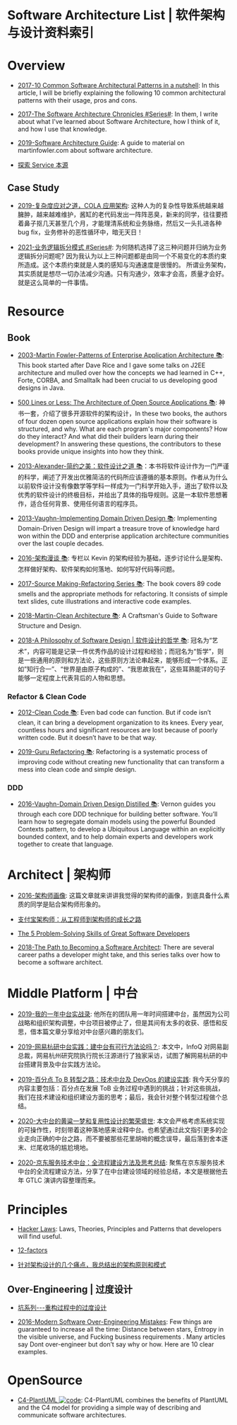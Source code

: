 # Software Architecture List | 软件架构与设计资料索引

# Overview

- [2017-10 Common Software Architectural Patterns in a nutshell](https://parg.co/bD3): In this article, I will be briefly explaining the following 10 common architectural patterns with their usage, pros and cons.

- [2017-The Software Architecture Chronicles #Series#](https://herbertograca.com/2017/07/03/the-software-architecture-chronicles/): In them, I write about what I’ve learned about Software Architecture, how I think of it, and how I use that knowledge.

- [2019-Software Architecture Guide](https://martinfowler.com/architecture/): A guide to material on martinfowler.com about software architecture.

- [探索 Service 本源](http://q.infoqstatic.com/ppt/service-origin-exploration.pdf)

## Case Study

- [2019-复杂度应对之道，COLA 应用架构](https://blog.csdn.net/significantfrank/article/details/85785565): 这种人为的复杂性导致系统越来越臃肿，越来越难维护，酱缸的老代码发出一阵阵恶臭，新来的同学，往往要捂着鼻子抠几天甚至几个月，才能理清系统和业务脉络，然后又一头扎进各种 bug fix，业务修补的恶性循环中，暗无天日！

- [2021-业务逻辑拆分模式 #Series#](https://autonomy.design/): 为何随机选择了这三种问题并归纳为业务逻辑拆分问题呢? 因为我认为以上三种问题都是由同一个不易变化的本质约束所造成。这个本质约束就是人类的感知与沟通速度是很慢的。 所谓业务架构，其实质就是想尽一切办法减少沟通。只有沟通少，效率才会高，质量才会好。就是这么简单的一件事情。

# Resource

## Book

- [2003-Martin Fowler-Patterns of Enterprise Application Architecture 📚](https://martinfowler.com/books/eaa.html): This book started after Dave Rice and I gave some talks on J2EE architecture and mulled over how the concepts we had learned in C++, Forte, CORBA, and Smalltalk had been crucial to us developing good designs in Java.

- [500 Lines or Less: The Architecture of Open Source Applications 📚](http://aosabook.org/en/index.html): 神书一套，介绍了很多开源软件的架构设计，In these two books, the authors of four dozen open source applications explain how their software is structured, and why. What are each program's major components? How do they interact? And what did their builders learn during their development? In answering these questions, the contributors to these books provide unique insights into how they think.

- [2013-Alexander-简约之美：软件设计之道 📚](https://github.com/wx-chevalier/Awesome-CS-Books)：本书将软件设计作为一门严谨的科学，阐述了开发出优雅简洁的代码所应该遵循的基本原则。作者从为什么以前软件设计没有像数学等学科一样成为一门科学开始入手，道出了软件以及优秀的软件设计的终极目标，并给出了具体的指导规则。这是一本软件思想著作，适合任何背景、使用任何语言的程序员。

- [2013-Vaughn-Implementing Domain Driven Design 📚](https://www.amazon.com/Implementing-Domain-Driven-Design-Vaughn-Vernon/dp/0321834577): Implementing Domain-Driven Design will impart a treasure trove of knowledge hard won within the DDD and enterprise application architecture communities over the last couple decades.

- [2016-架构漫谈 📚](https://www.amazon.cn/dp/B01B60Z9WG): 专栏以 Kevin 的架构经验为基础，逐步讨论什么是架构、怎样做好架构、软件架构如何落地、如何写好代码等问题。

- [2017-Source Making-Refactoring Series 📚](https://sourcemaking.com/refactoring): The book covers 89 code smells and the appropriate methods for refactoring. It consists of simple text slides, cute illustrations and interactive code examples.

- [2018-Martin-Clean Architecture 📚](http://putregai.com/sbooks/clean_arch.pdf): A Craftsman's Guide to Software Structure and Design.

- [2018-A Philosophy of Software Design | 软件设计的哲学 📚](https://www.bookstack.cn/read/A-Philosophy-of-Software-Design-zh/README.md): 冠名为“艺术”，内容可能是记录一件优秀作品的设计过程和经验；而冠名为“哲学”，则是一些通用的原则和方法论，这些原则方法论串起来，能够形成一个体系。正如”知行合一”、“世界是由原子构成的”、“我思故我在”，这些耳熟能详的句子能够一定程度上代表背后的人物和思想。

### Refactor & Clean Code

- [2012-Clean Code 📚](https://parg.co/Mg5): Even bad code can function. But if code isn’t clean, it can bring a development organization to its knees. Every year, countless hours and significant resources are lost because of poorly written code. But it doesn’t have to be that way.

- [2019-Guru Refactoring 📚](https://refactoringguru.cn/refactoring): Refactoring is a systematic process of improving code without creating new functionality that can transform a mess into clean code and simple design.

### DDD

- [2016-Vaughn-Domain Driven Design Distilled 📚](https://www.oreilly.com/library/view/domain-driven-design-distilled/9780134434964/): Vernon guides you through each core DDD technique for building better software. You’ll learn how to segregate domain models using the powerful Bounded Contexts pattern, to develop a Ubiquitous Language within an explicitly bounded context, and to help domain experts and developers work together to create that language.

# Architect | 架构师

- [2016-架构师画像](https://parg.co/M8y): 这篇文章就来讲讲我觉得的架构师的画像，到底具备什么素质的同学是贴合架构师形象的。

- [支付宝架构师：从工程师到架构师的成长之路](http://www.scalerstalk.com/838-architect)

- [The 5 Problem-Solving Skills of Great Software Developers](https://www.coderhood.com/5-problem-solving-skills-great-software-developers/)

- [2018-The Path to Becoming a Software Architect](https://parg.co/Uv2): There are several career paths a developer might take, and this series talks over how to become a software architect.

# Middle Platform | 中台

- [2019-我的一年中台实战录](https://mp.weixin.qq.com/s/SPMJvk_Jv1vCnSGA86RX_Q): 他所在的团队用一年时间搭建中台，虽然因为公司战略和组织架构调整，中台项目被停止了，但是其间有太多的收获、感悟和反思，借本篇文章分享给对中台感兴趣的朋友们。

- [2019-网易杭研中台实践：建中台有可行方法论吗？](https://mp.weixin.qq.com/s/qTvj6MmrRRaLOjtyqc25XA): 本文中，InfoQ 对网易副总裁，网易杭州研究院执行院长汪源进行了独家采访，试图了解网易杭研的中台搭建背景及中台实践方法论。

- [2019-百分点 To B 转型之路：技术中台及 DevOps 的建设实践](https://mp.weixin.qq.com/s/ZHnJNYDoD3qCpsmszXIuHA): 我今天分享的内容主要包括：百分点在发展 ToB 业务过程中遇到的挑战；针对这些挑战，我们在技术建设和组织建设方面的思考；最后，我会针对整个转型过程做个总结。

- [2020-大中台的黄粱一梦和复用性设计的繁荣盛世](https://tbwork.org/2020/08/02/what-is-mid-platform/): 本文会严格考虑系统实现的可操作性，时刻带着这种落地感来诠释中台。也希望通过此文指引更多的企业走向正确的中台之路，而不要被那些花里胡哨的概念误导，最后落到舍本逐末、烂尾收场的尴尬境地。

- [2020-京东服务技术中台：全流程建设方法及思考总结](https://mp.weixin.qq.com/s/AIkW7r5UyU8O3FwXEXFiPw): 聚焦在京东服务技术中台的全流程建设方法，分享了在中台建设领域的经验总结，本文是根据他去年 GTLC 演讲内容整理而来。

# Principles

- [Hacker Laws](https://github.com/dwmkerr/hacker-laws): Laws, Theories, Principles and Patterns that developers will find useful.

- [12-factors](http://12factor.net/zh_cn/)

- [针对架构设计的几个痛点，我总结出的架构原则和模式](http://www.infoq.com/cn/articles/several-pain-points-architecture-design)

## Over-Engineering | 过度设计

- [坑系列---重构过程中的过度设计](http://mp.weixin.qq.com/s?__biz=MjM5ODczNTkwMA==&mid=2650107080&idx=1&sn=527e1f3f9b048127d1114f9272ddd927#rd)

- [2016-Modern Software Over-Engineering Mistakes](https://parg.co/bih): Few things are guaranteed to increase all the time: Distance between stars, Entropy in the visible universe, and Fucking business requirements . Many articles say Dont over-engineer but don’t say why or how. Here are 10 clear examples.

# OpenSource

- [C4-PlantUML ![code](https://ng-tech.icu/assets/code.svg)](https://github.com/plantuml-stdlib/C4-PlantUML): C4-PlantUML combines the benefits of PlantUML and the C4 model for providing a simple way of describing and communicate software architectures.
